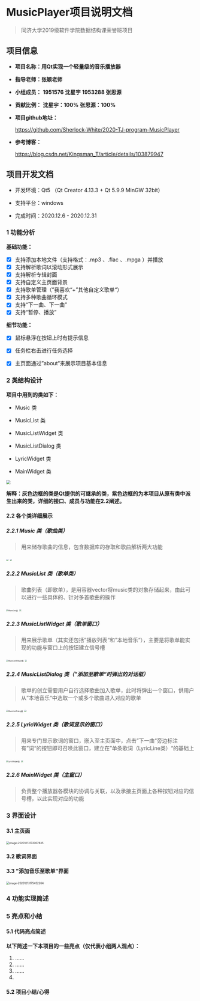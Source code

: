 # **MusicPlayer项目说明文档**

> 同济大学2019级软件学院数据结构课荣誉班项目



## 项目信息

+  **项目名称：用Qt实现一个轻量级的音乐播放器**

+ **指导老师：张颖老师**

+ **小组成员：**
**1951576   沈星宇**
**1953288   张思源**

+ **贡献比例：**
**沈星宇：100%**
**张思源：100%**

+ **项目github地址：**

  https://github.com/Sherlock-White/2020-TJ-program-MusicPlayer

+ **参考博客：**

  https://blog.csdn.net/Kingsman_T/article/details/103879947

  

## 项目开发文档

+ 开发环境：Qt5 （Qt Creator 4.13.3 + Qt 5.9.9 MinGW 32bit）

+ 支持平台：windows

+ 完成时间：2020.12.6 - 2020.12.31

  

### **1 功能分析**

**基础功能：**

- [x] 支持添加本地文件（支持格式：.mp3 、.flac 、.mpga ）并播放
- [x] 支持解析歌词以滚动形式展示
- [x] 支持解析专辑封面
- [x] 支持自定义主页面背景
- [x] 支持歌单管理（”我喜欢“+”其他自定义歌单“）
- [x] 支持多种歌曲循环模式
- [x] 支持“下一曲、下一曲”
- [x] 支持“暂停、播放”

**细节功能：**

- [x] 鼠标悬浮在按钮上时有提示信息
- [x] 任务栏右击进行任务选择
- [x] 主页面通过”about“来展示项目基本信息



### **2 类结构设计**

 **项目中用到的类如下：**

+ Music 类

+ MusicList 类

+ MusicListWidget 类

+ MusicListDialog 类

+ LyricWidget 类

+ MainWidget 类

<img src="C:\Users\张思源\Desktop\res_readme\类继承关系(1).png" style="zoom: 67%;" /> 

**解释：灰色边框的类是Qt提供的可继承的类，紫色边框的为本项目从原有类中派生出来的类，详细的接口、成员与功能在2.2阐述。**



#### 2.2 各个类详细展示

##### **2.2.1 Music 类（歌曲类）**

> 用来储存歌曲的信息，包含数据库的存取和歌曲解析两大功能

<img src="C:\Users\张思源\Desktop\res_readme\Music类 (1).png" style="zoom: 35%;" /> <img src="C:\Users\张思源\Desktop\res_readme\code_MusicClass.jpg" style="zoom: 35%;" />





##### **2.2.2 MusicList 类（歌单类）**

> 歌曲列表（即歌单），是用容器vector将music类的对象存储起来，由此可以进行一些具体的、针对多首歌曲的操作

<img src="C:\Users\张思源\Desktop\res_readme\MusicList类.png" alt="MusicList类" style="zoom: 33%;" />  <img src="C:\Users\张思源\Desktop\res_readme\code_MusicListClass.jpg" style="zoom: 33%;" />





##### **2.2.3 MusicListWidget 类（歌单窗口）**

> 用来展示歌单（其实还包括”播放列表“和”本地音乐“），主要是将歌单能实现的功能与窗口上的按钮建立信号槽

<img src="C:\Users\张思源\Desktop\res_readme\MusicListWidget类.png" alt="MusicListWidget类" style="zoom: 33%;" /> <img src="C:\Users\张思源\Desktop\res_readme\code_MusicListWidgetClass.jpg" style="zoom: 33%;" />





##### **2.2.4 MusicListDialog 类（”添加至歌单“时弹出的对话框）**

> 歌单的创立需要用户自行选择歌曲加入歌单，此时将弹出一个窗口，供用户从”本地音乐“中选取一个或多个歌曲进入对应的歌单

<img src="C:\Users\张思源\Desktop\res_readme\MusicListDialog类.png" alt="MusicListDialog类" style="zoom: 33%;" />   <img src="C:\Users\张思源\Desktop\res_readme\code_MusicListWidgetClass.jpg" style="zoom: 33%;" />





##### **2.2.5 LyricWidget  类（歌词显示的窗口）**

> 用来专门显示歌词的窗口，嵌入至主页面中，点击”下一曲“旁边标注有”词“的按钮即可召唤此窗口，建立在”单条歌词（LyricLine类）“的基础上

<img src="C:\Users\张思源\Desktop\res_readme\LyricWidget类.png" alt="LyricWidget类" style="zoom: 33%;" /> <img src="C:\Users\张思源\Desktop\res_readme\code_LyricWidgetClass.jpg" style="zoom: 33%;" />





##### **2.2.6 MainWidget  类（主窗口）**

> 负责整个播放器各模块的协调与关联，以及承接主页面上各种按钮对应的信号槽，以此实现对应的功能







### 3 界面设计

#### 3.1 主页面

<img src="C:\Users\张思源\AppData\Roaming\Typora\typora-user-images\image-20201213172007835.png" alt="image-20201213172007835" style="zoom:50%;" /> 



#### 3.2 歌词界面







#### 3.3 ”添加音乐至歌单“界面

<img src="C:\Users\张思源\AppData\Roaming\Typora\typora-user-images\image-20201213175452264.png" alt="image-20201213175452264" style="zoom:50%;" /> 



### **4 功能实现简述**



### **5 亮点和小结**



#### 5.1 代码亮点简述

**以下简述一下本项目的一些亮点（仅代表小组两人观点）：**

1. ……
2. ……
3. ……
4. 




#### 5.2 项目小结/心得

​	